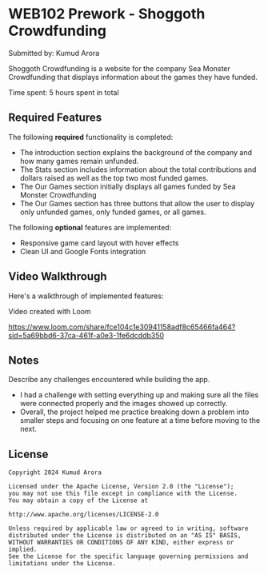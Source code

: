 # WEB102 Prework - Shoggoth Crowdfunding 

Submitted by: Kumud Arora

Shoggoth Crowdfunding is a website for the company Sea Monster Crowdfunding that displays information about the games they have funded.

Time spent: 5 hours spent in total

## Required Features

The following **required** functionality is completed:

* The introduction section explains the background of the company and how many games remain unfunded.
* The Stats section includes information about the total contributions and dollars raised as well as the top two most funded games.
* The Our Games section initially displays all games funded by Sea Monster Crowdfunding
* The Our Games section has three buttons that allow the user to display only unfunded games, only funded games, or all games.

The following **optional** features are implemented:

* Responsive game card layout with hover effects
* Clean UI and Google Fonts integration


## Video Walkthrough

Here's a walkthrough of implemented features:

Video created with Loom 

https://www.loom.com/share/fce104c1e30941158adf8c65466fa464?sid=5a69bbd6-37ca-461f-a0e3-1fe6dcddb350


## Notes

Describe any challenges encountered while building the app.

* I had a challenge with setting everything up and making sure all the files were connected properly and the images showed up correctly.
* Overall, the project helped me practice breaking down a problem into smaller steps and focusing on one feature at a time before moving to the next.


## License

    Copyright 2024 Kumud Arora

    Licensed under the Apache License, Version 2.0 (the "License");
    you may not use this file except in compliance with the License.
    You may obtain a copy of the License at

    http://www.apache.org/licenses/LICENSE-2.0

    Unless required by applicable law or agreed to in writing, software
    distributed under the License is distributed on an "AS IS" BASIS,
    WITHOUT WARRANTIES OR CONDITIONS OF ANY KIND, either express or implied.
    See the License for the specific language governing permissions and
    limitations under the License.
